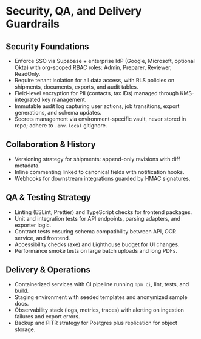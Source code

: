 # Security, QA, and Delivery Guardrails

## Security Foundations
- Enforce SSO via Supabase + enterprise IdP (Google, Microsoft, optional Okta) with org-scoped RBAC roles: Admin, Preparer, Reviewer, ReadOnly.
- Require tenant isolation for all data access, with RLS policies on shipments, documents, exports, and audit tables.
- Field-level encryption for PII (contacts, tax IDs) managed through KMS-integrated key management.
- Immutable audit log capturing user actions, job transitions, export generations, and schema updates.
- Secrets management via environment-specific vault, never stored in repo; adhere to `.env.local` gitignore.

## Collaboration & History
- Versioning strategy for shipments: append-only revisions with diff metadata.
- Inline commenting linked to canonical fields with notification hooks.
- Webhooks for downstream integrations guarded by HMAC signatures.

## QA & Testing Strategy
- Linting (ESLint, Prettier) and TypeScript checks for frontend packages.
- Unit and integration tests for API endpoints, parsing adapters, and exporter logic.
- Contract tests ensuring schema compatibility between API, OCR service, and frontend.
- Accessibility checks (axe) and Lighthouse budget for UI changes.
- Performance smoke tests on large batch uploads and long PDFs.

## Delivery & Operations
- Containerized services with CI pipeline running `npm ci`, lint, tests, and build.
- Staging environment with seeded templates and anonymized sample docs.
- Observability stack (logs, metrics, traces) with alerting on ingestion failures and export errors.
- Backup and PITR strategy for Postgres plus replication for object storage.
